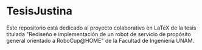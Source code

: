 # TesisJustina
Este repositorio está dedicado al proyecto colaborativo en LaTeX de la tesis titulada "Rediseño e implementación de un robot de servicio de propósito general orientado a RoboCup@HOME" de la Facultad de Ingeniería UNAM.
